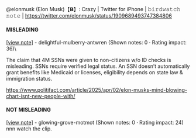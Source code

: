 @elonmusk (Elon Musk)【𝗕】: Crazy | Twitter for iPhone | 𝚋𝚒𝚛𝚍𝚠𝚊𝚝𝚌𝚑 𝚗𝚘𝚝𝚎 | https://twitter.com/elonmusk/status/1909689493747384806

#### MISLEADING

[[view note]](https://x.com/i/birdwatch/n/1909695085467607142) - delightful-mulberry-antwren (Shown notes: 0 · Rating impact: 36)\

The claim that 4M SSNs were given to non-citizens w/o ID checks is misleading. SSNs require verified legal status. An SSN doesn’t automatically grant benefits like Medicaid or licenses, eligibility depends on state law & immigration status.

https://www.politifact.com/article/2025/apr/02/elon-musks-mind-blowing-chart-isnt-new-people-with/

#### NOT MISLEADING

[[view note]](https://x.com/i/birdwatch/n/1909723365524349247) - glowing-grove-motmot (Shown notes: 0 · Rating impact: 24)\
nnn watch the clip.
